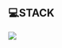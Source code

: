 ## 💻STACK
![](https://img.shields.io/badge/Javascript-F7DF1E?style=flat-square&logo=JavaScript&logoColor=black)
